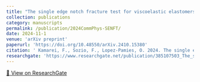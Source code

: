 ```yaml
---
title: "The single edge notch fracture test for viscoelastic elastomers"
collection: publications
category: manuscripts
permalink: /publication/2024CommPhys-SENFT/
date: 2024-11-1
venue: 'arXiv preprint'
paperurl: 'https://doi.org/10.48550/arXiv.2410.15380'
citation: ' Kamarei, F., Sozio, F., Lopez-Pamies, O. 2024. The single edge notch fracture test for viscoelastic elastomers. arXiv preprint 2410, 15380.'
researchgate: 'https://www.researchgate.net/publication/385107503_The_single_edge_notch_fracture_test_for_viscoelastic_elastomers'
---
```

[🔗 View on ResearchGate](https://www.researchgate.net/publication/385107503_The_single_edge_notch_fracture_test_for_viscoelastic_elastomers)
